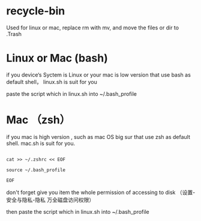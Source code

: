 # recycle-bin
Used for linux or mac,  replace rm with mv, and move the files or dir  to .Trash

# Linux or Mac (bash)
if you device‘s Syctem is Linux or your mac is low version that use bash as default shell， linux.sh is suit for you

paste the script which in linux.sh  into ~/.bash_profile


# Mac （zsh）
if you mac is high version , such as mac OS big sur that use zsh as default shell. mac.sh is suit for you.

```

cat >> ~/.zshrc << EOF

source ~/.bash_profile 

EOF

```

don't forget give you item  the whole permission of accessing to disk （设置-安全与隐私-隐私   万全磁盘访问权限）

then paste the script which in linux.sh  into ~/.bash_profile




